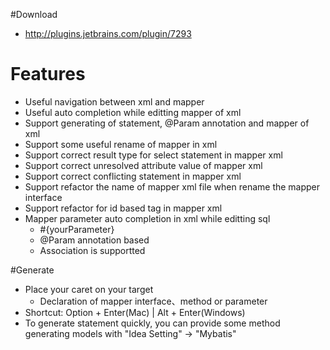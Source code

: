 #Download

* http://plugins.jetbrains.com/plugin/7293

# Features

* Useful navigation between xml and mapper
* Useful auto completion while editting mapper of xml
* Support generating of statement, @Param annotation and mapper of xml
* Support some useful rename of mapper in xml
* Support correct result type for select statement in mapper xml</li>
* Support correct unresolved attribute value of mapper xml</li>
* Support correct conflicting statement in mapper xml</li>
* Support refactor the name of mapper xml file when rename the mapper interface</li>
* Support refactor for id based tag in mapper xml</li>
* Mapper parameter auto completion in xml while editting sql
    * \#{yourParameter}
    * @Param annotation based
    * Association is supportted

#Generate

* Place your caret on your target
    * Declaration of mapper interface、method or parameter
* Shortcut: Option + Enter(Mac) | Alt + Enter(Windows)
* To generate statement quickly, you can provide some method generating models with "Idea Setting" -> "Mybatis"